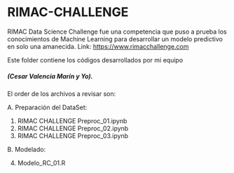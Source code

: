 # RIMAC-CHALLENGE
RIMAC Data Science Challenge fue una competencia que puso a prueba los conocimientos de Machine Learning para desarrollar un modelo predictivo en solo una amanecida. Link: https://www.rimacchallenge.com

Este folder contiene los códigos desarrollados por mi equipo 
##### (Cesar Valencia Marín y Yo).

El order de los archivos a revisar son:

A. Preparación del DataSet:

 1. RIMAC CHALLENGE Preproc_01.ipynb
 2. RIMAC CHALLENGE Preproc_02.ipynb
 3. RIMAC CHALLENGE Preproc_03.ipynb
 
B. Modelado:

4. Modelo_RC_01.R

